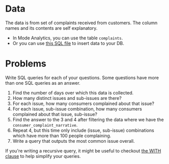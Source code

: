 # Data

The data is from set of complaints received from customers. The column names and its contents are self explanatory.

- In Mode Analytics, you can use the table `complaints`.
- Or you can use [this SQL file](https://raw.githubusercontent.com/amangup/data-analysis-bootcamp/master/03-SQL_Advanced/complaints.sql) to insert data to your DB.


# Problems

Write SQL queries for each of your questions. Some questions have more than one SQL queries as an answer.

1. Find the number of days over which this data is collected.
2. How many distinct issues and sub-issues are there?
3. For each issue, how many consumers complained about that issue?
4. For each issue, sub-issue combination, how many consumers complained about that issue, sub-issue?
5. Find the answer to the 3 and 4 after filtering the data where we have the `consumer_complaint_narrative`.
6. Repeat 4, but this time only include (issue, sub-issue) combinations which have more than 100 people complaining.
7. Write a query that outputs the most common issue overall.

If you're writing a recursive query, it might be useful to checkout [the WITH clause](https://stackoverflow.com/questions/12552288/sql-with-clause-example) to help simplify your queries.
